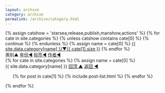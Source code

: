 ```yaml
---
layout: archive
category: archive
permalink: /archive/category.html
---
```


<div class="tiles">
    <div>
    {% assign catshow = 'starsea,release,publish,manshow,actions' %}
    {% for cate in site.categories %} 
        {% unless catshow contains cate[0] %} {% continue %} {% endunless %}
        {% assign name = cate[0] %}
        <a href="#{{ name }}" class="btn-info"> {{ site.data.category[name] }}▼{{ cate[1].size }}</a> 
    {% endfor %}
    </div>
    <div>
        <span class="btn">类别▲</span>
        <a href="/archive/year.html" class="btn-inverse">年份◄</a>
        <a href="/archive/tag.html" class="btn-inverse">标签◄</a>
        <a href="/archive/author.html" class="btn-inverse">作者◄</a>
    </div>
    {% for cate in site.categories %} 
    {% assign name = cate[0] %}
    <div>
        <a name="{{ name }}" class="btn-info">{{ site.data.category[name] }}</a>
        <a href="javascript:scroll(0,0)"  class="btn-inverse">回顶 ▲</a>
        <a href="javascript:history.back()"  class="btn-inverse">返回 ◄</a>
    </div>
    <ol class="archive-list" reversed>
        {% for post in cate[1] %} 
            {% include post-list.html %}
        {% endfor %}
    </ol>
    {% endfor %}
    
</div>

